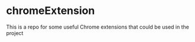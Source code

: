 # chromeExtension
This is a repo for some useful Chrome extensions that could be used in the project
